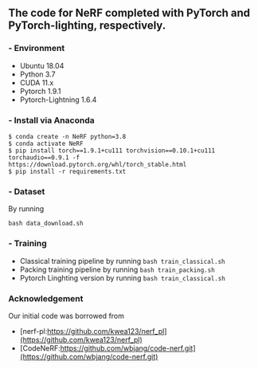 ## The code for NeRF completed with PyTorch and PyTorch-lighting, respectively.

### - Environment
- Ubuntu 18.04
- Python 3.7
- CUDA 11.x
- Pytorch 1.9.1
- Pytorch-Lightning 1.6.4

### - Install via Anaconda
```
$ conda create -n NeRF python=3.8
$ conda activate NeRF
$ pip install torch==1.9.1+cu111 torchvision==0.10.1+cu111 torchaudio==0.9.1 -f https://download.pytorch.org/whl/torch_stable.html
$ pip install -r requirements.txt
```

### - Dataset

By running
```
bash data_download.sh
```

 ### - Training
 - Classical training pipeline by running   `bash train_classical.sh`
 - Packing training pipeline by running `bash train_packing.sh`
 - Pytorch Linghting version by running `bash train_classical.sh`

### Acknowledgement
Our initial code was borrowed from 
- [nerf-pl:https://github.com/kwea123/nerf_pl](https://github.com/kwea123/nerf_pl)
- [CodeNeRF:https://github.com/wbjang/code-nerf.git](https://github.com/wbjang/code-nerf.git)